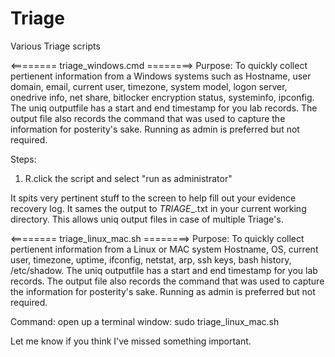 # Triage
Various Triage scripts


<======== triage_windows.cmd ========>
Purpose: To quickly collect pertienent information from a Windows systems such as 
Hostname, user domain, email, current user, timezone,  system model, logon server, onedrive info, net share, bitlocker encryption status, systeminfo, ipconfig. The uniq outputfile has a start and end timestamp for you lab records.
The output file also records the command that was used to capture the information for posterity's sake.
Running as admin is preferred but not required.

Steps: 
1. R.click the script and select "run as administrator"

It spits very pertinent stuff to the screen to help fill out your evidence recovery log.
It sames the output to _TRIAGE__<computername>.txt in your current working directory. This allows uniq output files in case of multiple Triage's.


<======== triage_linux_mac.sh ========>
Purpose: To quickly collect pertienent information from a Linux or MAC system 
Hostname, OS, current user, timezone, uptime, ifconfig, netstat, arp, ssh keys, bash history, /etc/shadow. The uniq outputfile has a start and end timestamp for you lab records.
The output file also records the command that was used to capture the information for posterity's sake.
Running as admin is preferred but not required.

Command:
open up a terminal window: 
sudo triage_linux_mac.sh



<Future wishlist>
Let me know if you think I've missed something important.
